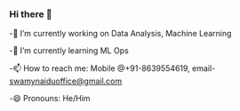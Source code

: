 ### Hi there 👋

-🔭 I’m currently working on Data Analysis, Machine Learning 

-🌱 I’m currently learning ML Ops

-📫 How to reach me: Mobile @+91-8639554619, email- swamynaiduoffice@gmail.com

-😄 Pronouns: He/Him
<!--
**SwamyNaiduLenka/SwamyNaiduLenka** is a ✨ _special_ ✨ repository because its `README.md` (this file) appears on your GitHub profile.

Here are some ideas to get you started:

- 🔭 I’m currently working on Data Analysis, Machine Learning 
- 🌱 I’m currently learning ML Ops
- 👯 I’m looking to collaborate on ...
- 🤔 I’m looking for help with ...
- 💬 Ask me about ...
- 📫 How to reach me: Mobile @+91-8639554619, email- swamynaiduoffice@gmail.com
- 😄 Pronouns: He/Him
- ⚡ Fun fact: ...
-->
